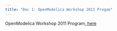 ```yaml
---
title: "Dec 1: OpenModelica Workshop 2011 Progam"
---
```

<p>OpenModelica Workshop 2011 Program,<a href="http://www.ida.liu.se/~mohto/OpenModelica/OpenModelica%20Annual%20Workshop%20Program-2011-v2.pdf" target="_blank"> here</a></p>